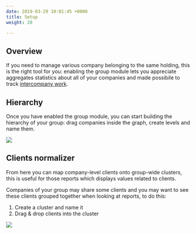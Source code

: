 ```yaml
---
date: 2019-03-29 10:01:45 +0000
title: Setup
weight: 20

---
```

## Overview

If you need to manage various company belonging to the same holding, this is the right tool for you: enabling the group module lets you appreciate aggregates statistics about all of your companies and made possibile to track [intercompany work](/budget/index#make-a-task-intercompany).

## Hierarchy

Once you have enabled the group module, you can start building the hierarchy of your group: drag companies inside the graph, create levels and name them.

![](/uploads/group.png)

## Clients normalizer

From here you can map company-level clients onto group-wide clusters, this is useful for those reports which displays values related to clients.

Companies of your group may share some clients and you may want to see these clients grouped together when looking at reports, to do this:

1.	Create a cluster and name it
2.	Drag & drop clients into the cluster	 

![](/uploads/clients-normalizer.png)